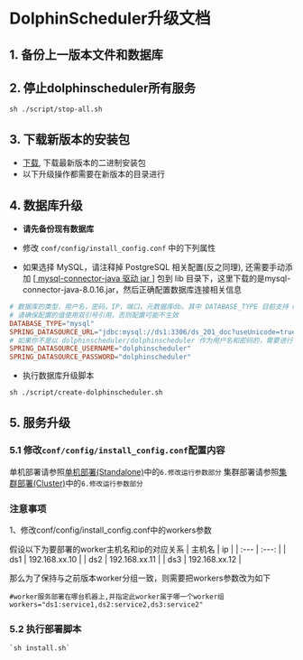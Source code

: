 
# DolphinScheduler升级文档

## 1. 备份上一版本文件和数据库

## 2. 停止dolphinscheduler所有服务

 `sh ./script/stop-all.sh`

## 3. 下载新版本的安装包

- [下载](https://dolphinscheduler.apache.org/zh-cn/download/download.html), 下载最新版本的二进制安装包
- 以下升级操作都需要在新版本的目录进行

## 4. 数据库升级

- **请先备份现有数据库**

- 修改 `conf/config/install_config.conf` 中的下列属性

- 如果选择 MySQL，请注释掉 PostgreSQL 相关配置(反之同理), 还需要手动添加 [[ mysql-connector-java 驱动 jar ](https://downloads.MySQL.com/archives/c-j/)] 包到 lib 目录下，这里下载的是mysql-connector-java-8.0.16.jar，然后正确配置数据库连接相关信息

```conf
# 数据库的类型，用户名，密码，IP，端口，元数据库db。其中 DATABASE_TYPE 目前支持 mysql, postgresql, H2
# 请确保配置的值使用双引号引用，否则配置可能不生效
DATABASE_TYPE="mysql"
SPRING_DATASOURCE_URL="jdbc:mysql://ds1:3306/ds_201_doc?useUnicode=true&characterEncoding=UTF-8"
# 如果你不是以 dolphinscheduler/dolphinscheduler 作为用户名和密码的，需要进行修改
SPRING_DATASOURCE_USERNAME="dolphinscheduler"
SPRING_DATASOURCE_PASSWORD="dolphinscheduler"
```

- 执行数据库升级脚本

`sh ./script/create-dolphinscheduler.sh`

## 5. 服务升级

### 5.1 修改`conf/config/install_config.conf`配置内容
单机部署请参照[单机部署(Standalone)](/zh-cn/docs/2.0.2/user_doc/guide/installation/standalone.html)中的`6.修改运行参数部分`
集群部署请参照[集群部署(Cluster)](/zh-cn/docs/2.0.2/user_doc/guide/installation/cluster.html)中的`6.修改运行参数部分`

### 注意事项

1、修改conf/config/install_config.conf中的workers参数

假设以下为要部署的worker主机名和ip的对应关系
| 主机名 | ip |
| :---  | :---:  |
| ds1   | 192.168.xx.10     |
| ds2   | 192.168.xx.11     |
| ds3   | 192.168.xx.12     |

那么为了保持与之前版本worker分组一致，则需要把workers参数改为如下

```shell
#worker服务部署在哪台机器上,并指定此worker属于哪一个worker组
workers="ds1:service1,ds2:service2,ds3:service2"
```

### 5.2 执行部署脚本
```shell
`sh install.sh`
```


